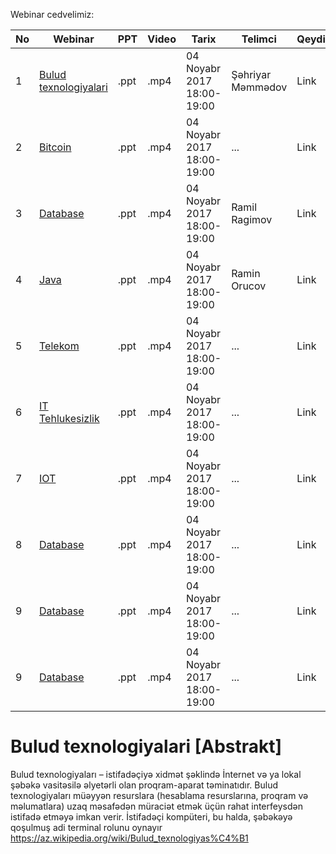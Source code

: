 Webinar cedvelimiz:

|No| Webinar | PPT|Video |Tarix|Telimci|Qeydiyyat|
|------|----------------------|---------|---|-----|------|----|
|1| [Bulud texnologiyalari](#Bulud) |.ppt|.mp4|04 Noyabr 2017 18:00-19:00|Şəhriyar Məmmədov|Link|
|2| [Bitcoin](#Bulud) |.ppt|.mp4|04 Noyabr 2017 18:00-19:00|...|Link|
|3| [Database](#Bulud) |.ppt|.mp4|04 Noyabr 2017 18:00-19:00|Ramil Ragimov|Link|
|4| [Java](#Bulud) |.ppt|.mp4|04 Noyabr 2017 18:00-19:00|Ramin Orucov|Link|
|5| [Telekom](#Bulud) |.ppt|.mp4|04 Noyabr 2017 18:00-19:00|...|Link|
|6| [IT Tehlukesizlik](#Bulud) |.ppt|.mp4|04 Noyabr 2017 18:00-19:00|...|Link|
|7| [IOT](#Bulud) |.ppt|.mp4|04 Noyabr 2017 18:00-19:00|...|Link|
|8| [Database](#Bulud) |.ppt|.mp4|04 Noyabr 2017 18:00-19:00|...|Link|
|9| [Database](#Bulud) |.ppt|.mp4|04 Noyabr 2017 18:00-19:00|...|Link|
|9| [Database](#Bulud) |.ppt|.mp4|04 Noyabr 2017 18:00-19:00|...|Link|

# Bulud texnologiyalari [Abstrakt]


Bulud texnologiyaları – istifadəçiyə xidmət şəklində İnternet və ya lokal şəbəkə vasitəsilə əlyetərli olan proqram-aparat təminatıdır. Bulud texnologiyaları müəyyən resurslara (hesablama resurslarına, proqram və məlumatlara) uzaq məsafədən müraciət etmək üçün rahat interfeysdən istifadə etməyə imkan verir. İstifadəçi kompüteri, bu halda, şəbəkəyə qoşulmuş adi terminal rolunu oynayır 
https://az.wikipedia.org/wiki/Bulud_texnologiyas%C4%B1
